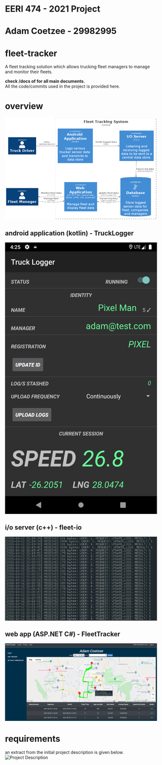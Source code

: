 # **EERI 474 - 2021 Project**
# **Adam Coetzee - 29982995**
# **fleet-tracker**
A fleet tracking solution which allows trucking fleet managers to manage and monitor their fleets.  

**check /docs of for all main documents.**  
All the code/commits used in the project is provided here.
# **overview**
![Project Description](docs/report/diag/container.png)

## **android application (kotlin) - TruckLogger**
![Project Description](docs/report/report/android_app_running.png)

## **i/o server (c++) - fleet-io**
![Project Description](docs/report/report/io_output.png)

## **web app (ASP.NET C#) - FleetTracker**
![Project Description](docs/report/report/webapp_view_trucker.png)

# **requirements**
an extract from the initial project description is given below.  
![Project Description](docs/desc.png)
